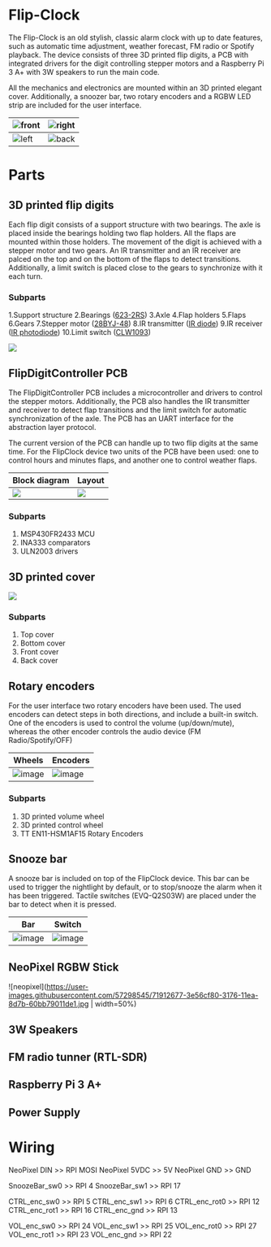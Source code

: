 # Flip-Clock

The Flip-Clock is an old stylish, classic alarm clock with up to date features, such as automatic time adjustment, weather forecast, FM radio or Spotify playback. The device consists of three 3D printed flip digits, a  PCB with integrated drivers for the digit controlling stepper motors and a Raspberry Pi 3 A+ with 3W speakers to run the main code.

All the mechanics and electronics are mounted within an 3D printed elegant cover. Additionally, a snoozer bar, two rotary encoders and a RGBW LED strip are included for the user interface.

| ![front](https://user-images.githubusercontent.com/57298545/71914256-84f9f900-3179-11ea-8d0d-4a8aadfc6046.jpg) | ![right](https://user-images.githubusercontent.com/57298545/71914275-8b887080-3179-11ea-872b-f87635ad4661.jpg) |
| - | - |
| ![left](https://user-images.githubusercontent.com/57298545/71914270-8a574380-3179-11ea-9435-57df9337c144.jpg) | ![back](https://user-images.githubusercontent.com/57298545/71914280-8d523400-3179-11ea-8c9b-37a2da5062ca.jpg) |

# Parts

## 3D printed flip digits

Each flip digit consists of a support structure with two bearings. The axle is placed inside the bearings holding two flap holders. All the flaps are mounted within those holders. The movement of the digit is achieved with a stepper motor and two gears. An IR transmitter and an IR receiver are palced on the top and on the bottom of the flaps to detect transitions. Additionally, a limit switch is placed close to the gears to synchronize with it each turn.

### Subparts

1.Support structure
2.Bearings (<a href="https://www.amazon.es/gp/product/B07CWLGNJ5/ref=ppx_yo_dt_b_asin_title_o07_s01?ie=UTF8&psc=1">623-2RS</a>)
3.Axle
4.Flap holders
5.Flaps
6.Gears
7.Stepper motor (<a href="https://www.amazon.es/gp/product/B07LCFKJB8/ref=ppx_yo_dt_b_asin_title_o01_s00?ie=UTF8&psc=1">28BYJ-48</a>)
8.IR transmitter (<a href="https://www.amazon.es/gp/product/B07F3W2SP4/ref=ppx_yo_dt_b_asin_title_o07_s00?ie=UTF8&psc=1">IR diode</a>)
9.IR receiver (<a href="https://www.amazon.es/gp/product/B07F3W2SP4/ref=ppx_yo_dt_b_asin_title_o07_s00?ie=UTF8&psc=1">IR photodiode</a>)
10.Limit switch (<a href="https://www.amazon.es/gp/product/B07GKS9XC7/ref=ppx_yo_dt_b_asin_title_o05_s00?ie=UTF8&psc=1">CLW1093</a>)

![](https://user-images.githubusercontent.com/57298545/71909685-cfc34300-3170-11ea-8009-0059fa54a33f.png)

## FlipDigitController PCB
The FlipDigitController PCB includes a microcontroller and drivers to control the stepper motors. Additionally, the PCB also handles the IR transmitter and receiver to detect flap transitions and the limit switch for automatic synchronization of the axle. The PCB has an UART interface for the abstraction layer protocol.

The current version of the PCB can handle up to two flip digits at the same time. For the FlipClock device two units of the PCB have been used: one to control hours and minutes flaps, and another one to control weather flaps.

| Block diagram | Layout |
|--------|--------|
|![](https://user-images.githubusercontent.com/57298545/71909251-eae18300-316f-11ea-97d6-9f295ecb5744.png) | ![](https://user-images.githubusercontent.com/57298545/71839735-2458b680-30bc-11ea-927b-b251d45d2cdc.png)|

### Subparts
1. MSP430FR2433 MCU
2. INA333 comparators
3. ULN2003 drivers

## 3D printed cover
![](https://user-images.githubusercontent.com/57298545/71839981-af39b100-30bc-11ea-9f0e-0c204987276a.png)

### Subparts
1. Top cover
2. Bottom cover
3. Front cover
4. Back cover

## Rotary encoders
For the user interface two rotary encoders have been used. The used encoders can detect steps in both directions, and include a built-in switch. One of the encoders is used to control the volume (up/down/mute), whereas the other encoder controls the audio device (FM Radio/Spotify/OFF)

| Wheels | Encoders |
| --- | --- |
|![image](https://user-images.githubusercontent.com/57298545/71840053-dc865f00-30bc-11ea-91aa-834d0723d018.png)| ![image](https://user-images.githubusercontent.com/57298545/71840601-eb214600-30bd-11ea-8e2c-8bffe343c412.png)|

### Subparts
1. 3D printed volume wheel
2. 3D printed control wheel
3. TT EN11-HSM1AF15 Rotary Encoders


## Snooze bar
A snooze bar is included on top of the FlipClock device. This bar can be used to trigger the nightlight by default, or to stop/snooze the alarm when it has been triggered. Tactile switches (<a hlink="https://octopart.com/evq-q2s03w-panasonic-1199659">EVQ-Q2S03W</a>) are placed under the bar to detect when it is pressed.

| Bar | Switch |
| --- | --- |
|![image](https://user-images.githubusercontent.com/57298545/71840138-ffb10e80-30bc-11ea-9305-3af52d365865.png) | ![image](https://user-images.githubusercontent.com/57298545/71915270-ad82f280-317b-11ea-9301-1a9b3560ee06.png) |

## NeoPixel RGBW Stick


![neopixel](https://user-images.githubusercontent.com/57298545/71912677-3e56cf80-3176-11ea-8d7b-60bb79011de1.jpg | width=50%)




## 3W Speakers

## FM radio tunner (RTL-SDR)

## Raspberry Pi 3 A+

## Power Supply

# Wiring
NeoPixel DIN 	>> RPI MOSI
NeoPixel 5VDC	>> 5V
NeoPixel GND	>> GND

SnoozeBar_sw0	>> RPI 4
SnoozeBar_sw1	>> RPI 17

CTRL_enc_sw0	>> RPI 5
CTRL_enc_sw1	>> RPI 6
CTRL_enc_rot0	>> RPI 12
CTRL_enc_rot1	>> RPI 16
CTRL_enc_gnd	>> RPI 13

VOL_enc_sw0	>> RPI 24
VOL_enc_sw1	>> RPI 25
VOL_enc_rot0	>> RPI 27
VOL_enc_rot1	>> RPI 23
VOL_enc_gnd	>> RPI 22